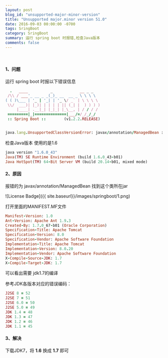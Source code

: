 ```yaml
---
layout: post
blog_id: "unsupported-major-minor-version"
title: "Unsupported major.minor version 51.0"
date: 2016-09-03 00:00:00 -0700
tags: SringBoot
category: SringBoot
summary: 运行 spring boot 时报错,检查Java版本
comments: false
---
```

<br>

#### 1、问题

运行 spring boot 时报以下错误信息

```ruby
  .   ____          _            __ _ _
 /\\ / ___'_ __ _ _(_)_ __  __ _ \ \ \ \
( ( )\___ | '_ | '_| | '_ \/ _` | \ \ \ \
 \\/  ___)| |_)| | | | | || (_| |  ) ) ) )
     |____| .__|_| |_|_| |_\__, | / / / /
 =========|_|==============|___/=/_/_/_/
 :: Spring Boot ::        (v1.2.2.RELEASE)


java.lang.UnsupportedClassVersionError: javax/annotation/ManagedBean : Unsupported major.minor version 51.0
```

检查Java版本 使用的是1.6

```ruby
java version "1.6.0_43"
Java(TM) SE Runtime Environment (build 1.6.0_43-b01)
Java HotSpot(TM) 64-Bit Server VM (build 20.14-b01, mixed mode)
```

#### 2、原因

报错的为 javax/annotation/ManagedBean 找到这个类所在jar

![License Badge]({{ site.baseurl}}/images/springboot/1.png)

打开里面的MANIFEST.MF文件

```ruby
Manifest-Version: 1.0
Ant-Version: Apache Ant 1.9.3
Created-By: 1.7.0_67-b01 (Oracle Corporation)
Specification-Title: Apache Tomcat
Specification-Version: 8.0
Specification-Vendor: Apache Software Foundation
Implementation-Title: Apache Tomcat
Implementation-Version: 8.0.20
Implementation-Vendor: Apache Software Foundation
X-Compile-Source-JDK: 1.7
X-Compile-Target-JDK: 1.7
```

可以看出需要 jdk1.7的编译

参考JDK各版本对应的错误编码：

```ruby
J2SE 8 = 52 
J2SE 7 = 51 
J2SE 6.0 = 50 
J2SE 5.0 = 49 
JDK 1.4 = 48 
JDK 1.3 = 47 
JDK 1.2 = 46 
JDK 1.1 = 45 
```

#### 3、解决

下载JDK7，将 **1.6** 换成 **1.7** 即可
